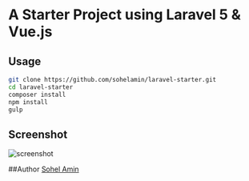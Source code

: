 # A Starter Project using Laravel 5 & Vue.js

## Usage

```bash
git clone https://github.com/sohelamin/laravel-starter.git
cd laravel-starter
composer install
npm install
gulp
```

## Screenshot
![screenshot](https://cloud.githubusercontent.com/assets/1708683/18842802/19563d0e-8438-11e6-8d2f-502dd121306e.png)

##Author
[Sohel Amin](http://www.sohelamin.com)